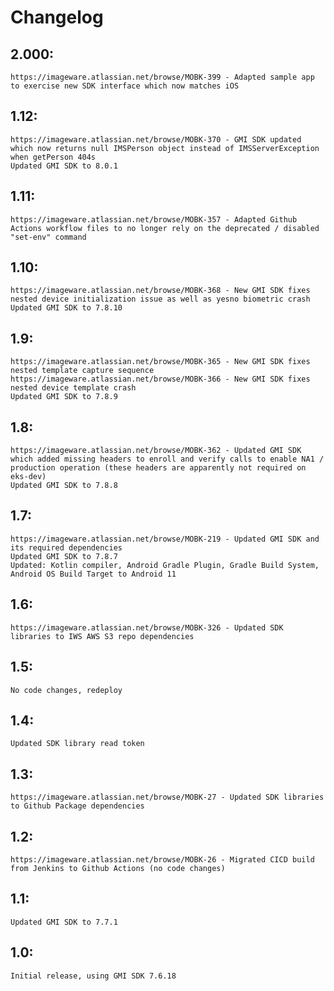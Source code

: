 # Changelog

## 2.000:
    https://imageware.atlassian.net/browse/MOBK-399 - Adapted sample app to exercise new SDK interface which now matches iOS

## 1.12:
    https://imageware.atlassian.net/browse/MOBK-370 - GMI SDK updated which now returns null IMSPerson object instead of IMSServerException when getPerson 404s
    Updated GMI SDK to 8.0.1

## 1.11:
    https://imageware.atlassian.net/browse/MOBK-357 - Adapted Github Actions workflow files to no longer rely on the deprecated / disabled "set-env" command

## 1.10:
    https://imageware.atlassian.net/browse/MOBK-368 - New GMI SDK fixes nested device initialization issue as well as yesno biometric crash
    Updated GMI SDK to 7.8.10

## 1.9:
    https://imageware.atlassian.net/browse/MOBK-365 - New GMI SDK fixes nested template capture sequence
    https://imageware.atlassian.net/browse/MOBK-366 - New GMI SDK fixes nested device template crash
    Updated GMI SDK to 7.8.9

## 1.8:
    https://imageware.atlassian.net/browse/MOBK-362 - Updated GMI SDK which added missing headers to enroll and verify calls to enable NA1 / production operation (these headers are apparently not required on eks-dev)
    Updated GMI SDK to 7.8.8

## 1.7:
    https://imageware.atlassian.net/browse/MOBK-219 - Updated GMI SDK and its required dependencies
    Updated GMI SDK to 7.8.7
    Updated: Kotlin compiler, Android Gradle Plugin, Gradle Build System, Android OS Build Target to Android 11

## 1.6:
    https://imageware.atlassian.net/browse/MOBK-326 - Updated SDK libraries to IWS AWS S3 repo dependencies

## 1.5:
    No code changes, redeploy

## 1.4:
    Updated SDK library read token

## 1.3:
    https://imageware.atlassian.net/browse/MOBK-27 - Updated SDK libraries to Github Package dependencies

## 1.2:
    https://imageware.atlassian.net/browse/MOBK-26 - Migrated CICD build from Jenkins to Github Actions (no code changes)

## 1.1:
    Updated GMI SDK to 7.7.1

## 1.0:
    Initial release, using GMI SDK 7.6.18
    